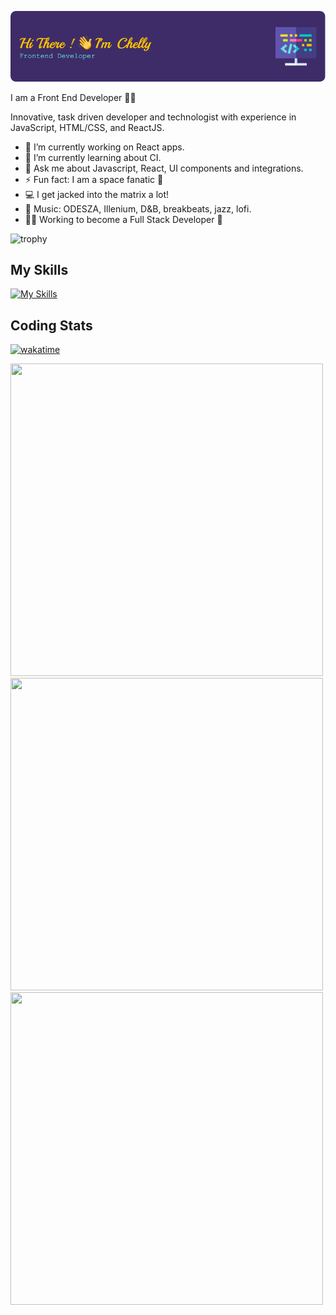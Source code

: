 ![Header](./github-header-image.png)

I am a Front End Developer :sparkling_heart:💫

Innovative, task driven developer and technologist with experience in JavaScript, HTML/CSS, and ReactJS. 

- 🔭 I’m currently working on React apps. 
- 🌱 I’m currently learning about CI. 
- 💬 Ask me about Javascript, React, UI components and integrations. 
- ⚡ Fun fact: I am a space fanatic :rocket:
- 💻 I get jacked into the matrix a lot!
- 🎵 Music: ODESZA, Illenium, D&B, breakbeats, jazz, lofi. 
- 👩‍💻 Working to become a Full Stack Developer 🥞 

![trophy](https://github-profile-trophy.vercel.app/?username=hellochelly&theme=dracula&no-frame=true)

<h2>My Skills</h2>

[![My Skills](https://skillicons.dev/icons?i=react,js,nodejs,materialui,typescript,express,vscode,ps,postman,docker,sass,styledcomponents,html,css,git,github,mongodb,azure,bootstrap,vim,webpack)](https://skillicons.dev)

<h2>Coding Stats</h2>

[![wakatime](https://wakatime.com/badge/user/018bf6a0-033b-4c29-b085-918461a223ae.svg)](https://wakatime.com/@018bf6a0-033b-4c29-b085-918461a223ae)

<img src="https://wakatime.com/share/@hellochelly/9925969f-8383-4c81-aacd-1c2022a94c78.svg" width="500" height="500"> <img src="https://wakatime.com/share/@hellochelly/640352e2-4b25-41d2-8961-be0875786db0.svg" width="500" height="500">
<img src="https://wakatime.com/share/@hellochelly/89affcb7-0c1c-47d5-b72c-830ab34c9f00.svg" width="500" height="500">

